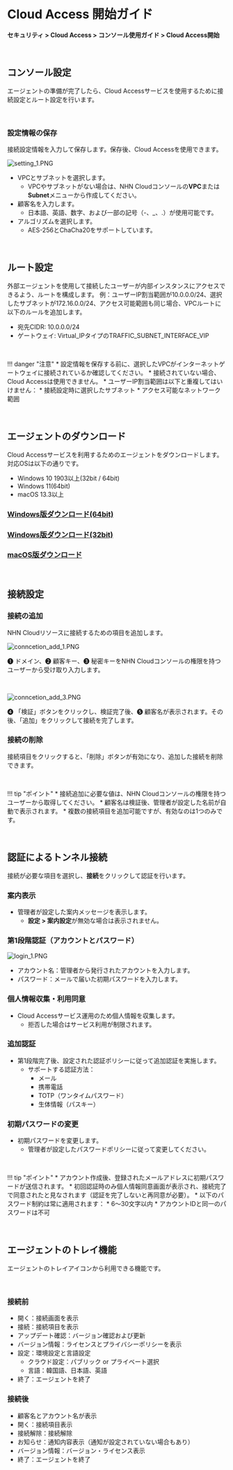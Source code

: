 # Cloud Access 開始ガイド

**セキュリティ > Cloud Access > コンソール使用ガイド > Cloud Access開始**

<br>

## コンソール設定

エージェントの準備が完了したら、Cloud Accessサービスを使用するために接続設定とルート設定を行います。

<br>

### 設定情報の保存

接続設定情報を入力して保存します。保存後、Cloud Accessを使用できます。

![setting_1.PNG](https://kr1-api-object-storage.nhncloudservice.com/v1/AUTH_2acdfabf4efe4efc8a04c00b348110c9/cdn_origin/prod_cloud_access/2025.06.24/setting_1.png)

* VPCとサブネットを選択します。
    * VPCやサブネットがない場合は、NHN Cloudコンソールの**VPC**または**Subnet**メニューから作成してください。
* 顧客名を入力します。
    * 日本語、英語、数字、および一部の記号（-、_、.）が使用可能です。
* アルゴリズムを選択します。
    * AES-256とChaCha20をサポートしています。

<br>

## ルート設定

外部エージェントを使用して接続したユーザーが内部インスタンスにアクセスできるよう、ルートを構成します。
例：ユーザーIP割当範囲が10.0.0.0/24、選択したサブネットが172.16.0.0/24、アクセス可能範囲も同じ場合、VPCルートに以下のルールを追加します。

* 宛先CIDR: 10.0.0.0/24
* ゲートウェイ: Virtual_IPタイプのTRAFFIC_SUBNET_INTERFACE_VIP

<br>

!!! danger "注意"
    * 設定情報を保存する前に、選択したVPCがインターネットゲートウェイに接続されているか確認してください。
        * 接続されていない場合、Cloud Accessは使用できません。
    * ユーザーIP割当範囲は以下と重複してはいけません：
        * 接続設定時に選択したサブネット
        * アクセス可能なネットワーク範囲

<br>

## エージェントのダウンロード

Cloud Accessサービスを利用するためのエージェントをダウンロードします。対応OSは以下の通りです。

* Windows 10 1903以上(32bit / 64bit)
* Windows 11(64bit)
* macOS 13.3以上

### [Windows版ダウンロード(64bit)](https://kr1-api-object-storage.nhncloudservice.com/v1/AUTH_04c78c238ba54583bb1036b393ec6ae5/windows/installer/CloudAccess_Setup_x64.exe)

### [Windows版ダウンロード(32bit)](https://kr1-api-object-storage.nhncloudservice.com/v1/AUTH_04c78c238ba54583bb1036b393ec6ae5/windows/installer/CloudAccess_Setup_x86.exe)

### [macOS版ダウンロード](https://kr1-api-object-storage.nhncloudservice.com/v1/AUTH_04c78c238ba54583bb1036b393ec6ae5/macos/CloudAccess%20Installer%20v0.9.0-5326.dmg)

<br>

## 接続設定

### 接続の追加

NHN Cloudリソースに接続するための項目を追加します。

![conncetion_add_1.PNG](https://kr1-api-object-storage.nhncloudservice.com/v1/AUTH_2acdfabf4efe4efc8a04c00b348110c9/cdn_origin/prod_cloud_access/2025.06.24/connection_add_1.png)

➊ ドメイン、➋ 顧客キー、➌ 秘密キーをNHN Cloudコンソールの権限を持つユーザーから受け取り入力します。

<br>

![conncetion_add_3.PNG](https://kr1-api-object-storage.nhncloudservice.com/v1/AUTH_2acdfabf4efe4efc8a04c00b348110c9/cdn_origin/prod_cloud_access/2025.06.24/connection_add_3.png)

➍ 「検証」ボタンをクリックし、検証完了後、➎ 顧客名が表示されます。その後、「追加」をクリックして接続を完了します。

### 接続の削除

接続項目をクリックすると、「削除」ボタンが有効になり、追加した接続を削除できます。

<br>

!!! tip "ポイント"
    * 接続追加に必要な値は、NHN Cloudコンソールの権限を持つユーザーから取得してください。
        * 顧客名は検証後、管理者が設定した名前が自動で表示されます。
    * 複数の接続項目を追加可能ですが、有効なのは1つのみです。

<br>

## 認証によるトンネル接続

接続が必要な項目を選択し、**接続**をクリックして認証を行います。

### 案内表示

* 管理者が設定した案内メッセージを表示します。
    * **設定 > 案内設定**が無効な場合は表示されません。

### 第1段階認証（アカウントとパスワード）

![login_1.PNG](https://kr1-api-object-storage.nhncloudservice.com/v1/AUTH_2acdfabf4efe4efc8a04c00b348110c9/cdn_origin/prod_cloud_access/2025.06.24/login_1.png)

* アカウント名：管理者から発行されたアカウントを入力します。
* パスワード：メールで届いた初期パスワードを入力します。

### 個人情報収集・利用同意
* Cloud Accessサービス運用のため個人情報を収集します。
    * 拒否した場合はサービス利用が制限されます。

### 追加認証

* 第1段階完了後、設定された認証ポリシーに従って追加認証を実施します。 
    * サポートする認証方法：
        * メール
        * 携帯電話 
        * TOTP（ワンタイムパスワード） 
        * 生体情報（パスキー） 

### 初期パスワードの変更

* 初期パスワードを変更します。
    * 管理者が設定したパスワードポリシーに従って変更してください。

<br>

!!! tip "ポイント"
    * アカウント作成後、登録されたメールアドレスに初期パスワードが送信されます。
    * 初回認証時のみ個人情報同意画面が表示され、接続完了で同意されたと見なされます（認証を完了しないと再同意が必要）。
    * 以下のパスワード制約は常に適用されます：
        * 6～30文字以内
        * アカウントIDと同一のパスワードは不可

<br>

## エージェントのトレイ機能

エージェントのトレイアイコンから利用できる機能です。

<br>

### 接続前
 * 開く：接続画面を表示
 * 接続：接続項目を表示
 * アップデート確認：バージョン確認および更新
* バージョン情報：ライセンスとプライバシーポリシーを表示
 * 設定：環境設定と言語設定
      * クラウド設定：パブリック or プライベート選択
      * 言語：韓国語、日本語、英語
 * 終了：エージェントを終了

### 接続後
* 顧客名とアカウント名が表示
* 開く：接続項目表示
* 接続解除：接続解除
* お知らせ：通知内容表示（通知が設定されていない場合もあり）
* バージョン情報：バージョン・ライセンス表示
* 終了：エージェントを終了